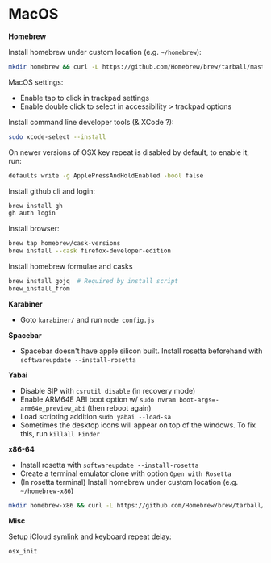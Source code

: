 # MacOS

**Homebrew**

Install homebrew under custom location (e.g. `~/homebrew`):
 
```bash
mkdir homebrew && curl -L https://github.com/Homebrew/brew/tarball/master | tar xz --strip 1 -C homebrew && export PATH="$HOME/homebrew/bin:$PATH"
```

MacOS settings:
- Enable tap to click in trackpad settings
- Enable double click to select in accessibility > trackpad options

Install command line developer tools (& XCode ?):

```bash
sudo xcode-select --install
```

On newer versions of OSX key repeat is disabled by default, to enable it, run:
```bash
defaults write -g ApplePressAndHoldEnabled -bool false
```

Install github cli and login:
```bash
brew install gh
gh auth login
```

Install browser:
```bash
brew tap homebrew/cask-versions
brew install --cask firefox-developer-edition
```

Install homebrew formulae and casks
```bash
brew install gojq  # Required by install script
brew_install_from
```

**Karabiner**
- Goto `karabiner/` and run `node config.js`

**Spacebar**
- Spacebar doesn't have apple silicon built. Install rosetta beforehand with `softwareupdate --install-rosetta`

**Yabai**
- Disable SIP with `csrutil disable` (in recovery mode)
- Enable ARM64E ABI boot option w/ `sudo nvram boot-args=-arm64e_preview_abi` (then reboot again)
- Load scripting addition `sudo yabai --load-sa`
- Sometimes the desktop icons will appear on top of the windows. To fix this, run `killall Finder`

**x86-64**
- Install rosetta with `softwareupdate --install-rosetta`
- Create a terminal emulator clone with option `Open with Rosetta`
- (In rosetta terminal) Install homebrew under custom location (e.g. `~/homebrew-x86`)

```bash
mkdir homebrew-x86 && curl -L https://github.com/Homebrew/brew/tarball/master | tar xz --strip 1 -C homebrew-x86  # Same command as before
```

**Misc**

Setup iCloud symlink and keyboard repeat delay:

```bash
osx_init
```
